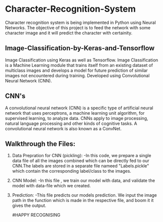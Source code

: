 # Character-Recognition-System
Character recognition system is being implemented in Python using Neural Networks. The objective of this project is to feed the network with some character image and it will predict the character with certainity.

## Image-Classification-by-Keras-and-Tensorflow
Image Classification using Keras as well as Tensorflow. Image Classification is a Machine Learning module that trains itself from an existing dataset of multiclass images and develops a model for future prediction of similar images not encountered during training. Developed using Convolutional Neural Network (CNN).

## CNN's
A convolutional neural network (CNN) is a specific type of artificial neural network that uses perceptrons, a machine learning unit algorithm, for supervised learning, to analyze data. CNNs apply to image processing, natural language processing and other kinds of cognitive tasks.
A convolutional neural network is also known as a ConvNet.

## Walkthrough the Files:
1. Data Prepration for CNN (pickling):
   -In this code, we prepare a single data file of all the images combined which can be directly fed to our CNN.The labels are stored in a 
    separate file nameed "Labels.pickle" which contain the corresponding label/class to the images.
2. CNN Model:
   -In this file , we train our model with data, and validate the model with data-file which we created.
3. Prediction:
   -This file predicts our models prediction. We input the image path in the function which is made in the respective file, and boom it 
    it gives the output.
    
    #HAPPY RECOGNISING
